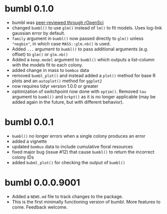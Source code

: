 # bumbl 0.1.0
* bumbl was [peer-reviewed through rOpenSci](https://github.com/ropenscilabs/statistical-software-review/issues/2)
* changed `bumbl()` to use `glm()` instead of `lm()` to fit models.  Uses log-link gaussian error by default.
* `family` argument in `bumbl()` now passed directly to `glm()` unless `"negbin"`, in which case `MASS::glm.nb()` is used.
* Added `...` argument to `bumbl()` to pass additional arguments (e.g. offset) to `glm()` or `glm.nb()`
* Added a `keep.model` argument to `bumbl()` which outputs a list-column with the models fit to each colony.
* added change in mass to `bombus` data
* removed `bumbl_plot()` and instead added a `plot()` method for base R plots and an `autoplot()` method for `ggplot2`
* now requires tidyr version 1.0.0 or greater
* optimization of switchpoint now done with `optim()`.  Removed `tau` argument to `bumbl()` and `brkpt()` as it is no longer applicable (may be added again in the future, but with different behavior).


# bumbl 0.0.1
* `bumbl()` no longer errors when a single colony produces an error
* added a vignette
* updated `bombus` data to include cumulative floral resources
* fixed major bug (issue #12) that cause `bumbl()` to return the incorrect colony IDs
* added `bubml_plot()` for checking the output of `bumbl()`

# bumbl 0.0.0.9001

* Added a `NEWS.md` file to track changes to the package.
* This is the first minimally functioning version of bumbl.  More features to come.  Feedback welcome.
